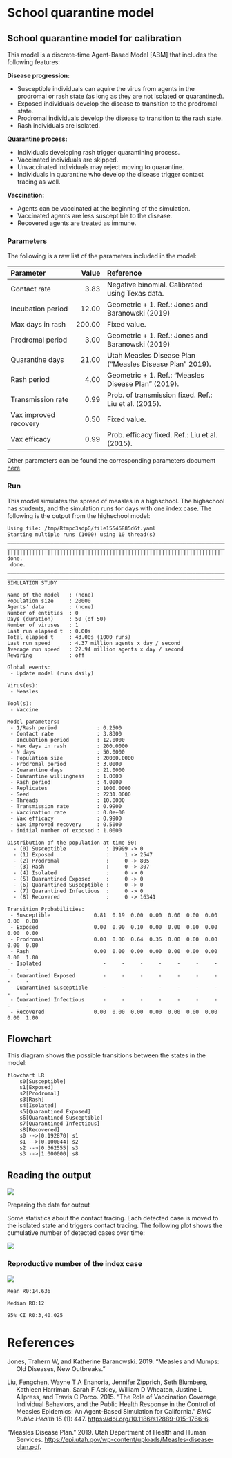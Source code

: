 # School quarantine model


## School quarantine model for calibration

This model is a discrete-time Agent-Based Model \[ABM\] that includes
the following features:

**Disease progression:**

- Susceptible individuals can aquire the virus from agents in the
  prodromal or rash state (as long as they are not isolated or
  quarantined).
- Exposed individuals develop the disease to transition to the prodromal
  state.
- Prodromal individuals develop the disease to transition to the rash
  state.
- Rash individuals are isolated.

**Quarantine process:**

- Individuals developing rash trigger quarantining process.
- Vaccinated individuals are skipped.
- Unvaccinated individuals may reject moving to quarantine.
- Individuals in quarantine who develop the disease trigger contact
  tracing as well.

**Vaccination:**

- Agents can be vaccinated at the beginning of the simulation.
- Vaccinated agents are less susceptible to the disease.
- Recovered agents are treated as immune.

### Parameters

The following is a raw list of the parameters included in the model:

| Parameter             |  Value | Reference                                                |
|:----------------------|-------:|:---------------------------------------------------------|
| Contact rate          |   3.83 | Negative binomial. Calibrated using Texas data.          |
| Incubation period     |  12.00 | Geometric + 1. Ref.: Jones and Baranowski (2019)         |
| Max days in rash      | 200.00 | Fixed value.                                             |
| Prodromal period      |   3.00 | Geometric + 1. Ref.: Jones and Baranowski (2019)         |
| Quarantine days       |  21.00 | Utah Measles Disease Plan (“Measles Disease Plan” 2019). |
| Rash period           |   4.00 | Geometric + 1. Ref.: “Measles Disease Plan” (2019).      |
| Transmission rate     |   0.99 | Prob. of transmission fixed. Ref.: Liu et al. (2015).    |
| Vax improved recovery |   0.50 | Fixed value.                                             |
| Vax efficacy          |   0.99 | Prob. efficacy fixed. Ref.: Liu et al. (2015).           |

Other parameters can be found the corresponding parameters document
[here](calibration_params.yaml).

### Run

This model simulates the spread of measles in a highschool. The
highschool has students, and the simulation runs for days with one index
case. The following is the output from the highschool model:

    Using file: /tmp/Rtmpc3sdpG/file15546885d6f.yaml
    Starting multiple runs (1000) using 10 thread(s)
    _________________________________________________________________________
    _________________________________________________________________________
    ||||||||||||||||||||||||||||||||||||||||||||||||||||||||||||||||||||||||| done.
     done.
    ________________________________________________________________________________
    ________________________________________________________________________________
    SIMULATION STUDY

    Name of the model   : (none)
    Population size     : 20000
    Agents' data        : (none)
    Number of entities  : 0
    Days (duration)     : 50 (of 50)
    Number of viruses   : 1
    Last run elapsed t  : 0.00s
    Total elapsed t     : 43.00s (1000 runs)
    Last run speed      : 4.37 million agents x day / second
    Average run speed   : 22.94 million agents x day / second
    Rewiring            : off

    Global events:
     - Update model (runs daily)

    Virus(es):
     - Measles

    Tool(s):
     - Vaccine

    Model parameters:
     - 1/Rash period             : 0.2500
     - Contact rate              : 3.8300
     - Incubation period         : 12.0000
     - Max days in rash          : 200.0000
     - N days                    : 50.0000
     - Population size           : 20000.0000
     - Prodromal period          : 3.0000
     - Quarantine days           : 21.0000
     - Quarantine willingness    : 1.0000
     - Rash period               : 4.0000
     - Replicates                : 1000.0000
     - Seed                      : 2231.0000
     - Threads                   : 10.0000
     - Transmission rate         : 0.9900
     - Vaccination rate          : 0.0e+00
     - Vax efficacy              : 0.9900
     - Vax improved recovery     : 0.5000
     - initial number of exposed : 1.0000

    Distribution of the population at time 50:
      - (0) Susceptible             : 19999 -> 0
      - (1) Exposed                 :     1 -> 2547
      - (2) Prodromal               :     0 -> 805
      - (3) Rash                    :     0 -> 307
      - (4) Isolated                :     0 -> 0
      - (5) Quarantined Exposed     :     0 -> 0
      - (6) Quarantined Susceptible :     0 -> 0
      - (7) Quarantined Infectious  :     0 -> 0
      - (8) Recovered               :     0 -> 16341

    Transition Probabilities:
     - Susceptible              0.81  0.19  0.00  0.00  0.00  0.00  0.00  0.00  0.00
     - Exposed                  0.00  0.90  0.10  0.00  0.00  0.00  0.00  0.00  0.00
     - Prodromal                0.00  0.00  0.64  0.36  0.00  0.00  0.00  0.00  0.00
     - Rash                     0.00  0.00  0.00  0.00  0.00  0.00  0.00  0.00  1.00
     - Isolated                    -     -     -     -     -     -     -     -     -
     - Quarantined Exposed         -     -     -     -     -     -     -     -     -
     - Quarantined Susceptible     -     -     -     -     -     -     -     -     -
     - Quarantined Infectious      -     -     -     -     -     -     -     -     -
     - Recovered                0.00  0.00  0.00  0.00  0.00  0.00  0.00  0.00  1.00

## Flowchart

This diagram shows the possible transitions between the states in the
model:

``` mermaid
flowchart LR
    s0[Susceptible]
    s1[Exposed]
    s2[Prodromal]
    s3[Rash]
    s4[Isolated]
    s5[Quarantined Exposed]
    s6[Quarantined Susceptible]
    s7[Quarantined Infectious]
    s8[Recovered]
    s0 -->|0.192870| s1
    s1 -->|0.100044| s2
    s2 -->|0.362555| s3
    s3 -->|1.000000| s8

```

## Reading the output

![](calibration_files/figure-commonmark/print-histogram-1.png)

Preparing the data for output

Some statistics about the contact tracing. Each detected case is moved
to the isolated state and triggers contact tracing. The following plot
shows the cumulative number of detected cases over time:

![](calibration_files/figure-commonmark/contact-tracing-1.png)

### Reproductive number of the index case

![](calibration_files/figure-commonmark/reproductive-number-1.png)

    Mean R0:14.636

    Median R0:12

    95% CI R0:3,40.025

# References

<div id="refs" class="references csl-bib-body hanging-indent"
entry-spacing="0">

<div id="ref-jones2019measles" class="csl-entry">

Jones, Trahern W, and Katherine Baranowski. 2019. “Measles and Mumps:
Old Diseases, New Outbreaks.”

</div>

<div id="ref-liuRoleVaccinationCoverage2015" class="csl-entry">

Liu, Fengchen, Wayne T A Enanoria, Jennifer Zipprich, Seth Blumberg,
Kathleen Harriman, Sarah F Ackley, William D Wheaton, Justine L
Allpress, and Travis C Porco. 2015. “The Role of Vaccination Coverage,
Individual Behaviors, and the Public Health Response in the Control of
Measles Epidemics: An Agent-Based Simulation for California.” *BMC
Public Health* 15 (1): 447. <https://doi.org/10.1186/s12889-015-1766-6>.

</div>

<div id="ref-MeaslesDiseasePlan2019" class="csl-entry">

“Measles Disease Plan.” 2019. Utah Department of Health and Human
Services.
<https://epi.utah.gov/wp-content/uploads/Measles-disease-plan.pdf>.

</div>

</div>
